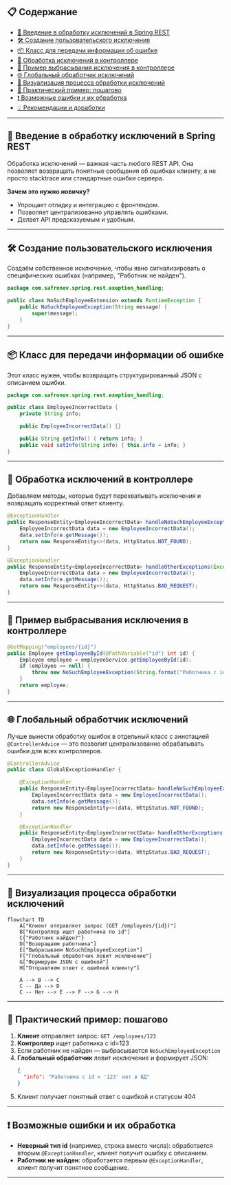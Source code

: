 ## 📋 Содержание
- [🚨 Введение в обработку исключений в Spring REST](#-введение-в-обработку-исключений-в-spring-rest)
- [🛠️ Создание пользовательского исключения](#-создание-пользовательского-исключения)
- [📦 Класс для передачи информации об ошибке](#-класс-для-передачи-информации-об-ошибке)
- [🎯 Обработка исключений в контроллере](#-обработка-исключений-в-контроллере)
- [🔄 Пример выбрасывания исключения в контроллере](#-пример-выбрасывания-исключения-в-контроллере)
- [🌐 Глобальный обработчик исключений](#-глобальный-обработчик-исключений)
- [🧩 Визуализация процесса обработки исключений](#-визуализация-процесса-обработки-исключений)
- [📝 Практический пример: пошагово](#-практический-пример-пошагово)
- [❗ Возможные ошибки и их обработка](#-возможные-ошибки-и-их-обработка)
- [💡 Рекомендации и доработки](#-рекомендации-и-доработки)

---

## 🚨 Введение в обработку исключений в Spring REST

Обработка исключений — важная часть любого REST API. Она позволяет возвращать понятные сообщения об ошибках клиенту, а не просто stacktrace или стандартные ошибки сервера.

**Зачем это нужно новичку?**
- Упрощает отладку и интеграцию с фронтендом.
- Позволяет централизованно управлять ошибками.
- Делает API предсказуемым и удобным.

---

## 🛠️ Создание пользовательского исключения

Создаём собственное исключение, чтобы явно сигнализировать о специфических ошибках (например, "Работник не найден").

```java
package com.safronov.spring.rest.exeption_handling;

public class NoSuchEmployeeExtension extends RuntimeException {
    public NoSuchEmployeeException(String message) {
        super(message);
    }
}
```
---

## 📦 Класс для передачи информации об ошибке

Этот класс нужен, чтобы возвращать структурированный JSON с описанием ошибки.

```java
package com.safronov.spring.rest.exeption_handling;

public class EmployeeIncorrectData {
    private String info;

    public EmployeeIncorrectData() {}

    public String getInfo() { return info; }
    public void setInfo(String info) { this.info = info; }
}
```

---

## 🎯 Обработка исключений в контроллере

Добавляем методы, которые будут перехватывать исключения и возвращать корректный ответ клиенту.

```java
@ExceptionHandler
public ResponseEntity<EmployeeIncorrectData> handleNoSuchEmployeeException(NoSuchEmployeeException e) {
    EmployeeIncorrectData data = new EmployeeIncorrectData();
    data.setInfo(e.getMessage());
    return new ResponseEntity<>(data, HttpStatus.NOT_FOUND);
}
```

```java
@ExceptionHandler
public ResponseEntity<EmployeeIncorrectData> handleOtherExceptions(Exception e) {
    EmployeeIncorrectData data = new EmployeeIncorrectData();
    data.setInfo(e.getMessage());
    return new ResponseEntity<>(data, HttpStatus.BAD_REQUEST);
}
```

---

## 🔄 Пример выбрасывания исключения в контроллере

```java
@GetMapping("employees/{id}")
public Employee getEmployeeById(@PathVariable("id") int id) {
    Employee employee = employeeService.getEmployeeById(id);
    if (employee == null) {
        throw new NoSuchEmployeeException(String.format("Работника с id = '%d' нет в БД", id));
    }
    return employee;
}
```

---

## 🌐 Глобальный обработчик исключений

Лучше вынести обработку ошибок в отдельный класс с аннотацией `@ControllerAdvice` — это позволит централизованно обрабатывать ошибки для всех контроллеров.

```java
@ControllerAdvice
public class GlobalExceptionHandler {

    @ExceptionHandler
    public ResponseEntity<EmployeeIncorrectData> handleNoSuchEmployeeException(NoSuchEmployeeException e) {
        EmployeeIncorrectData data = new EmployeeIncorrectData();
        data.setInfo(e.getMessage());
        return new ResponseEntity<>(data, HttpStatus.NOT_FOUND);
    }

    @ExceptionHandler
    public ResponseEntity<EmployeeIncorrectData> handleOtherExceptions(Exception e) {
        EmployeeIncorrectData data = new EmployeeIncorrectData();
        data.setInfo(e.getMessage());
        return new ResponseEntity<>(data, HttpStatus.BAD_REQUEST);
    }
}
```

---

## 🧩 Визуализация процесса обработки исключений

```mermaid
flowchart TD
    A["Клиент отправляет запрос (GET /employees/{id})"]
    B["Контроллер ищет работника по id"]
    C{"Работник найден?"}
    D["Возвращаем работника"]
    E["Выбрасываем NoSuchEmployeeException"]
    F["Глобальный обработчик ловит исключение"]
    G["Формируем JSON с ошибкой"]
    H["Отправляем ответ с ошибкой клиенту"]

    A --> B --> C
    C -- Да --> D
    C -- Нет --> E --> F --> G --> H
```

---

## 📝 Практический пример: пошагово

1. **Клиент** отправляет запрос: `GET /employees/123`
2. **Контроллер** ищет работника с id=123
3. Если работник не найден — выбрасывается `NoSuchEmployeeException`
4. **Глобальный обработчик** ловит исключение и формирует JSON:
   ```json
   {
     "info": "Работника с id = '123' нет в БД"
   }
   ```
5. Клиент получает понятный ответ с ошибкой и статусом 404

---

## ❗ Возможные ошибки и их обработка

- **Неверный тип id** (например, строка вместо числа): обработается вторым `@ExceptionHandler`, клиент получит ошибку с описанием.
- **Работник не найден**: обработается первым `@ExceptionHandler`, клиент получит понятное сообщение.

---
